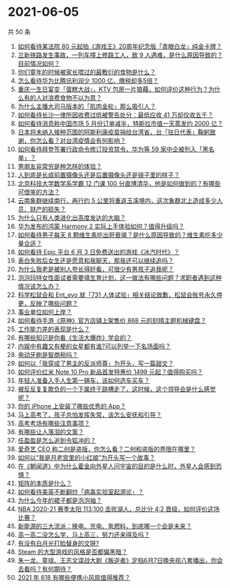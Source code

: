 # 2021-06-05

共 50 条

<!-- BEGIN -->
<!-- 最后更新时间 Sat Jun 05 2021 00:58:20 GMT+0800 (China Standard Time) -->

1. [如何看待某法院 80
   元起拍《游戏王》20周年纪念版「青眼白龙」纯金卡牌？](https://www.zhihu.com/question/462784002)
2. [兰新铁路发生事故，一列车撞上修路工人，致 9
   人遇难，是什么原因导致的？目前情况如何？](https://www.zhihu.com/question/463074526)
3. [你们童年的时候被家长喂过的最敷衍的食物是什么？](https://www.zhihu.com/question/462844792)
4. [怎么看待华为比腾讯利润少 1000 亿，缴税却多5倍？](https://www.zhihu.com/question/462746576)
5. [重庆一生日宴变「蛋糕大战」，KTV
   包房一片狼藉，如何评价这种行为？为什么有的人对浪费食物不以为意？](https://www.zhihu.com/question/463080691)
6. [为什么主播大司马版本的「肌肉金轮」那么吸引人？](https://www.zhihu.com/question/461688762)
7. [如何看待长沙一律所因收费过低被警告处分：最低应收 41
   万却仅收五千？](https://www.zhihu.com/question/462810614)
8. [如何看待消息称中国市场 5 月份订单减半，特斯拉市值一天蒸发约 2000
   亿？](https://www.zhihu.com/question/463066556)
9. [日本将未纳入接种范围的阿斯利康疫苗捐给台湾省，台「驻日代表」鞠躬致谢，你怎么看？对台湾疫情会有何影响？](https://www.zhihu.com/question/463127339)
10. [如何看待拜登签署行政命令修订投资禁令，华为等 59
    家中企被列入「黑名单」？](https://www.zhihu.com/question/463048861)
11. [男朋友非常穷是种怎样的体验？](https://www.zhihu.com/question/26596095)
12. [人到底是长成前置摄像头还是后置摄像头还是镜子里的样子？](https://www.zhihu.com/question/66063294)
13. [北京科技大学数学系学霸 12 门课 100
    分直博清华，他是如何做到的？有哪些可借鉴的方法？](https://www.zhihu.com/question/463055855)
14. [云南象群继续南行，再行约 5
    公里将重返玉溪境内，这次象群北上造成多少人员、财产的损失？](https://www.zhihu.com/question/463102060)
15. [为什么只有人类进化出高度发达的大脑？](https://www.zhihu.com/question/20323967)
16. [华为发布的鸿蒙 Harmony 2
    实际上手体验如何？值得升级吗？](https://www.zhihu.com/question/458633364)
17. [如何看待男子每天 8
    颗维生素吃出肝衰竭？是什么原因导致的？维生素吃多少量合适？](https://www.zhihu.com/question/463004931)
18. [如何看待 Epic 平台 6 月 3
    日免费送出的游戏《冰汽时代》？](https://www.zhihu.com/question/463021141)
19. [表白失败后女生还是愿意和我聊天，那我还可以继续追吗？](https://www.zhihu.com/question/367730793)
20. [为什么我老是被别人夸长得好看，可很少有男孩子追我呢？](https://www.zhihu.com/question/319027663)
21. [泡泡玛特女性面试者需要填生育计划，这一做法有哪些问题？求职者遇到这种情况该怎么办？](https://www.zhihu.com/question/463127265)
22. [科学松鼠会和 Ent_evo 就「731
    人体试验」相关结论致歉，松鼠会账号永久停更，反映了哪些问题？](https://www.zhihu.com/question/463111735)
23. [事业单位如何上岸？](https://www.zhihu.com/question/345511835)
24. [如何看待手游《原神》官方店铺上架售价 868
    元的刻晴主题机械键盘？](https://www.zhihu.com/question/462000684)
25. [工作能力差的表现是什么？](https://www.zhihu.com/question/272082217)
26. [有哪些知识是你看《生活大爆炸》学会的？](https://www.zhihu.com/question/321167011)
27. [内娱中有趣又有梗的女星都有谁?可以列举一下名场面吗？](https://www.zhihu.com/question/462892733)
28. [电动牙刷是智商税吗？](https://www.zhihu.com/question/60799591)
29. [如何以「我穿成了男主的反派师尊」为开头，写一篇甜文？](https://www.zhihu.com/question/433065335)
30. [如何评价红米 Note 10 Pro 新品首发特惠价 1499
    元起？值得购买吗？](https://www.zhihu.com/question/461503607)
31. [年轻人准备入手人生第一辆车，该如何选车买车？](https://www.zhihu.com/question/462934776)
32. [被反反复复欺负的一个下属终于跳槽走了，这时候，这个领导会是什么感觉呢？](https://www.zhihu.com/question/419717401)
33. [你的 iPhone 上安装了哪些优秀的 App？](https://www.zhihu.com/question/20857355)
34. [马上高考了，孩子总怕发挥失常，该怎么安抚和引导？](https://www.zhihu.com/question/462355606)
35. [高考考场有哪些注意事项？](https://www.zhihu.com/question/461629127)
36. [有哪些让人落泪的文案？](https://www.zhihu.com/question/450182895)
37. [任盈盈是怎么追到令狐冲的？](https://www.zhihu.com/question/462707077)
38. [爱奇艺 CEO 称二创是盗版，你怎么看？二创和盗版的界限在哪里？](https://www.zhihu.com/question/463058796)
39. [如何以“我是月老宫里的小红娘”为开头写一个故事？](https://www.zhihu.com/question/455142039)
40. [在《朝闻道》中为什么霍金向外星人问宇宙的目的是什么时，外星人会感到恐惧？](https://www.zhihu.com/question/307116324)
41. [矩阵的本质是什么？](https://www.zhihu.com/question/22047061)
42. [如何看待美英不断翻炒「病毒实验室起源论」？](https://www.zhihu.com/question/462610953)
43. [为什么今年的裙子都是泡泡袖？](https://www.zhihu.com/question/397465205)
44. [NBA 2020-21 赛季太阳 113:100 击败湖人，总比分 4:2
    晋级，如何评价这场比赛？](https://www.zhihu.com/question/463061695)
45. [新能源的三大流派：换电、充电、氢燃料，到底哪一个会是未来？](https://www.zhihu.com/question/453005871)
46. [高一高二没怎么学，马上高三，努力还来得及吗？](https://www.zhihu.com/question/461313503)
47. [有没有白月光打脸替身的文呀?](https://www.zhihu.com/question/459071698)
48. [Steam 的大型游戏的风格是否都偏黑暗？](https://www.zhihu.com/question/460129234)
49. [朱一龙、童瑶、王志文谍战大剧《叛逆者》定档6月7日晚央视八套播出，你会去看吗？有何期待？](https://www.zhihu.com/question/462905368)
50. [2021 年 618 有哪些便携小风扇值得推荐？](https://www.zhihu.com/question/460200651)

<!-- END -->
